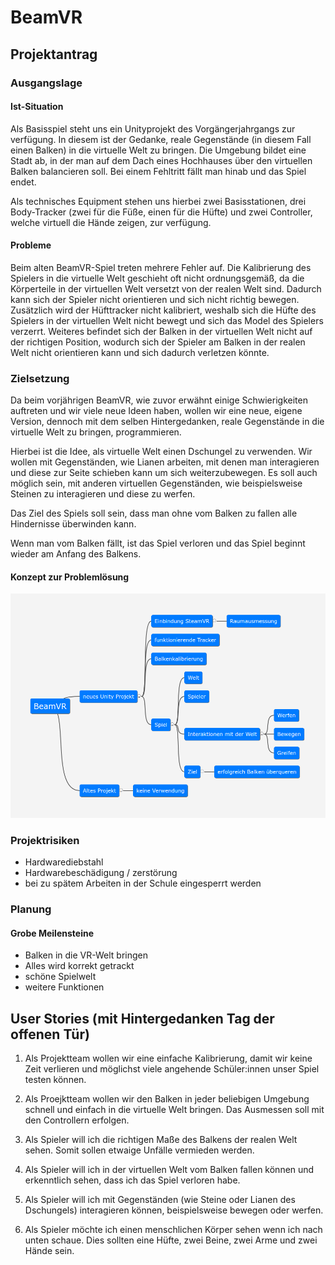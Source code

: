 # BeamVR
## Projektantrag
### Ausgangslage
#### Ist-Situation
Als Basisspiel steht uns ein Unityprojekt des Vorgängerjahrgangs zur verfügung. In diesem ist der Gedanke, reale Gegenstände (in diesem Fall einen Balken) in die virtuelle Welt zu bringen. Die Umgebung bildet eine Stadt ab, in der man auf dem Dach eines Hochhauses über den virtuellen Balken balancieren soll. Bei einem Fehltritt fällt man hinab und das Spiel endet.

Als technisches Equipment stehen uns hierbei zwei Basisstationen, drei Body-Tracker (zwei für die Füße, einen für die Hüfte) und zwei Controller, welche virtuell die Hände zeigen, zur verfügung.

#### Probleme
Beim alten BeamVR-Spiel treten mehrere Fehler auf. Die Kalibrierung des Spielers in die virtuelle Welt geschieht oft nicht ordnungsgemäß, da die Körperteile in der virtuellen Welt versetzt von der realen Welt sind. Dadurch kann sich der Spieler nicht orientieren und sich nicht richtig bewegen. Zusätzlich wird der Hüfttracker nicht kalibriert, weshalb sich die Hüfte des Spielers in der virtuellen Welt nicht bewegt und sich das Model des Spielers verzerrt.
Weiteres befindet sich der Balken in der virtuellen Welt nicht auf der richtigen Position, wodurch sich der Spieler am Balken in der realen Welt nicht orientieren kann und sich dadurch verletzen könnte.


### Zielsetzung
Da beim vorjährigen BeamVR, wie zuvor erwähnt einige Schwierigkeiten auftreten und wir viele neue Ideen haben, wollen wir eine neue, eigene Version, dennoch mit dem selben Hintergedanken, reale Gegenstände in die virtuelle Welt zu bringen, programmieren.

Hierbei ist die Idee, als virtuelle Welt einen Dschungel zu verwenden. Wir wollen mit Gegenständen, wie Lianen arbeiten, mit denen man interagieren und diese zur Seite schieben kann um sich weiterzubewegen. Es soll auch möglich sein, mit anderen virtuellen Gegenständen, wie beispielsweise Steinen zu interagieren und diese zu werfen.

Das Ziel des Spiels soll sein, dass man ohne vom Balken zu fallen alle Hindernisse überwinden kann.

Wenn man vom Balken fällt, ist das Spiel verloren und das Spiel beginnt wieder am Anfang des Balkens.


#### Konzept zur Problemlösung
![Mindmap](Mindmap.png)

### Projektrisiken
- Hardwarediebstahl
- Hardwarebeschädigung / zerstörung
- bei zu spätem Arbeiten in der Schule eingesperrt werden

### Planung
#### Grobe Meilensteine
- Balken in die VR-Welt bringen
- Alles wird korrekt getrackt
- schöne Spielwelt
- weitere Funktionen

## User Stories (mit Hintergedanken Tag der offenen Tür)
1. Als Projektteam wollen wir eine einfache Kalibrierung, damit wir keine Zeit verlieren und möglichst viele angehende Schüler:innen unser Spiel testen können.

2. Als Proejktteam wollen wir den Balken in jeder beliebigen Umgebung schnell und einfach in die virtuelle Welt bringen. Das Ausmessen soll mit den Controllern erfolgen. 

3. Als Spieler will ich die richtigen Maße des Balkens der realen Welt sehen. Somit sollen etwaige Unfälle vermieden werden.

4. Als Spieler will ich in der virtuellen Welt vom Balken fallen können und erkenntlich sehen, dass ich das Spiel verloren habe.

5. Als Spieler will ich mit Gegenständen (wie Steine oder Lianen des Dschungels) interagieren können, beispielsweise bewegen oder werfen.

6. Als Spieler möchte ich einen menschlichen Körper sehen wenn ich nach unten schaue. Dies sollten eine Hüfte, zwei Beine, zwei Arme und zwei Hände sein.